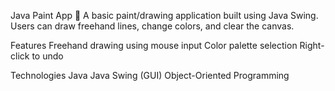 Java Paint App 🎨
A basic paint/drawing application built using Java Swing.
Users can draw freehand lines, change colors, and clear the canvas.

Features
Freehand drawing using mouse input
Color palette selection
Right-click to undo

Technologies
Java
Java Swing (GUI)
Object-Oriented Programming
